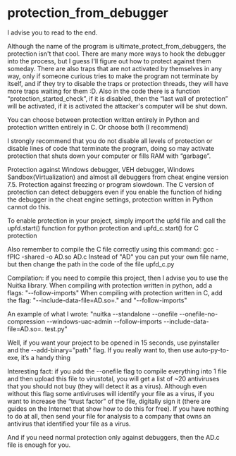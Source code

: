 # protection_from_debugger
I advise you to read to the end.

Although the name of the program is ultimate_protect_from_debuggers, the protection isn't that cool. There are many more ways to hook the debugger into the process, but I guess I'll figure out how to protect against them someday. There are also traps that are not activated by themselves in any way, only if someone curious tries to make the program not terminate by itself, and if they try to disable the traps or protection threads, they will have more traps waiting for them :D. Also in the code there is a function “protection_started_check”, if it is disabled, then the “last wall of protection” will be activated, if it is activated the attacker's computer will be shut down.

You can choose between protection written entirely in Python and protection written entirely in C.
Or choose both (I recommend)

I strongly recommend that you do not disable all levels of protection or disable lines of code that terminate the program, 
doing so may activate protection that shuts down your computer or fills RAM with “garbage”.

Protection against Windows debugger, VEH debugger, Windows Sandbox(Virtualization) and almost all debuggers from cheat engine version 7.5.
Protection against freezing or program slowdown.
The C version of protection can detect debuggers even if you enable the function of hiding the debugger in the cheat engine settings, 
protection written in Python cannot do this.

To enable protection in your project, simply import the upfd file and call the upfd.start() function for python protection
and upfd_c.start() for C protection

Also remember to compile the C file correctly using this command: gcc -fPIC -shared -o AD.so AD.c
Instead of "AD" you can put your own file name, but then change the path in the code of the file upfd_с.py

Compilation: if you need to compile this project, then I advise you to use the Nuitka library. 
When compiling with protection written in python, add a flags: "--follow-imports"
When compiling with protection written in C, add the flag: "--include-data-file=AD.so=." and "--follow-imports"

An example of what I wrote: "nuitka --standalone --onefile --onefile-no-compression --windows-uac-admin --follow-imports --include-data-file=AD.so=. test.py"

Well, if you want your project to be opened in 15 seconds, use pyinstaller and the --add-binary="path" flag.
If you really want to, then use auto-py-to-exe, it’s a handy thing

Interesting fact: if you add the --onefile flag to compile everything 
into 1 file and then upload this file to virustotal, 
you will get a list of ~20 antiviruses that you should not buy (they will detect it as a virus). 
Although even without this flag some antiviruses will identify your file as a virus, if you want to increase the “trust factor” of the file, digitally sign it (there are guides on the Internet that show how to do this for free).
If you have nothing to do at all, then send your file for analysis to a company that owns an antivirus that identified your file as a virus.

And if you need normal protection only against debuggers, then the AD.c file is enough for you.
